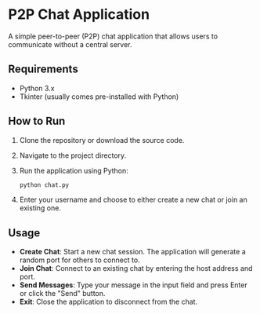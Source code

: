 # **P2P Chat Application**  

A simple peer-to-peer (P2P) chat application that allows users to communicate without a central server.  

## Requirements

- Python 3.x
- Tkinter (usually comes pre-installed with Python)

## How to Run

1. Clone the repository or download the source code.
2. Navigate to the project directory.
3. Run the application using Python:

   ```bash
   python chat.py
   ```

4. Enter your username and choose to either create a new chat or join an existing one.

## Usage

- **Create Chat**: Start a new chat session. The application will generate a random port for others to connect to.
- **Join Chat**: Connect to an existing chat by entering the host address and port.
- **Send Messages**: Type your message in the input field and press Enter or click the "Send" button.
- **Exit**: Close the application to disconnect from the chat.


